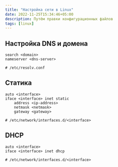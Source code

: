 ```yaml
---
title: "Настройка сети в Linux"
date: 2022-11-25T15:34:46+05:00
description: Путём правки конфигурационных файлов
tags: [linux]
---
```

## Настройка DNS и домена
```shell
search <domain>
nameserver <dns-server>

# /etc/resolv.conf
```

## Статика
```shell
auto <interface>
iface <interface> inet static
	address <ip-address>
	netmask <netmask>
	gateway <gateway>

# /etc/network/interfaces.d/<interface>
```

## DHCP
```shell
auto <interface>
iface <interface> inet dhcp

# /etc/network/interfaces.d/<interface>
```
